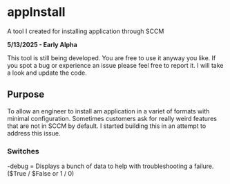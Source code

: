 # appInstall
A tool I created for installing application through SCCM

**5/13/2025 - Early Alpha**

This tool is still being developed.  You are free to use it anyway you like.  If you spot a bug or experience an issue please feel free to report it.  I will take a look and update the code.

## Purpose
To allow an engineer to install am application in a variet of formats with minimal configuration.  Sometimes customers ask for really weird features that are not in SCCM by default.  I started building this in an attempt to address this issue.

### Switches
-debug = Displays a bunch of data to help with troubleshooting a failure. ($True / $False or 1 / 0)

